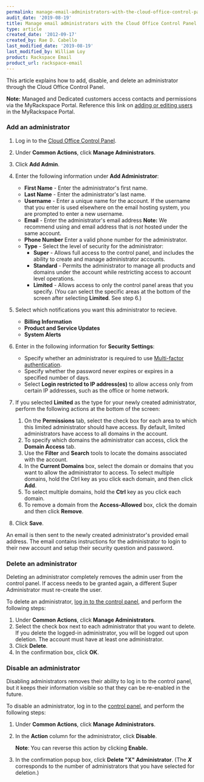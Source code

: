 ```yaml
---
permalink: manage-email-administrators-with-the-cloud-office-control-panel/
audit_date: '2019-08-19'
title: Manage email administrators with the Cloud Office Control Panel
type: article
created_date: '2012-09-17'
created_by: Rae D. Cabello
last_modified_date: '2019-08-19'
last_modified_by: William Loy
product: Rackspace Email
product_url: rackspace-email
---
```


This article explains how to add, disable, and delete an administrator
through the Cloud Office Control Panel.

**Note:** Managed and Dedicated customers access contacts and
permissions via the MyRackspace Portal. Reference this link on [adding or editing users](/how-to/viewing-and-editing-user-information-for-your-account/) in the MyRackspace Portal.

### Add an administrator

1.  Log in to the [Cloud Office Control Panel](https://cp.rackspace.com/).
2.  Under **Common Actions**, click **Manage Administrators**.
3.  Click **Add Admin**.
4.  Enter the following information under **Add Administrator**:
    -   **First Name** - Enter the administrator's first name.
    -   **Last Name** - Enter the administrator's last name.
    -   **Username** - Enter a unique name for the account. If the username that you enter is used elsewhere on the email hosting system, you are prompted to enter a new username.
    -   **Email** - Enter the administrator's email address
        **Note:** We recommend using and email address that is _not_ hosted under the same account.
    -   **Phone Number** Enter a valid phone number for the administrator.
    -   **Type** - Select the level of security for the administrator:
        - **Super** - Allows full access to the control panel, and
          includes the ability to create and manage
          administrator accounts.
        - **Standard** - Permits the administrator to manage all products and domains under the account while restricting access to account level operations.
        - **Limited** - Allows access to only the control panel areas
          that you specify. (You can select the specific areas at the bottom of
          the screen after selecting **Limited**. See step 6.)

5. Select which notifications you want this administrator to recieve.

    -   **Billing Information**
    -   **Product and Service Updates**
    -   **System Alerts**

6. Enter in the following information for **Security Settings**:

    -   Specify whether an administrator is required to use [Multi-factor authentication](/how-to/enable-or-disable-two-factor-authentication-for-administrators/).
    -   Specify whether the password never expires or expires in a specified number of days.
    -   Select **Login restricted to IP address(es)** to allow access only from certain IP addresses, such as the office or home network.

7.  If you selected **Limited** as the type for your newly created
    administrator, perform the following actions at the bottom of the
    screen:
    1.  On the **Permissions** tab, select the check box for each area to
        which this limited administrator should have access. By default,
        limited administrators have access to all domains in the
        account.
    2.  To specify which domains the administrator can access, click
        the **Domain Access** tab.
    3.  Use the **Filter** and **Search** tools to locate the domains
        associated with the account.
    4.  In the **Current Domains** box, select the domain or domains
        that you want to allow the administrator to access. To select
        multiple domains, hold the Ctrl key as you click each domain, and then click **Add**.
    5.  To select multiple domains, hold the **Ctrl** key as you click
        each domain.
    6.  To remove a domain from the **Access-Allowed** box, click the
        domain and then click **Remove**.

8.  Click **Save**.

An email is then sent to the newly created administrator's provided email address. The email contains instructions for the administrator to login to their new account and setup their security question and password.


### Delete an administrator

Deleting an administrator completely removes the admin user from the
control panel.  If access needs to be granted again, a different Super
Administrator must re-create the user.

To delete an administrator, [log in to the control
panel](https://cp.rackspace.com/), and perform the following steps:

1.  Under **Common Actions**, click **Manage Administrators**.
2.  Select the check box next to each administrator that you want
    to delete. If you delete the logged-in administrator, you will be
    logged out upon deletion. The account must have at least
    one administrator.
3.  Click **Delete**.
4.  In the confirmation box, click **OK**.

### Disable an administrator

Disabling administrators removes their ability to log in to the control
panel, but it keeps their information visible so that they can be
re-enabled in the future.

To disable an administrator, log in to the [control
panel](https://cp.rackspace.com/), and perform the following steps:

1.  Under **Common Actions**, click **Manage Administrators**.
2.  In the **Action** column for the administrator, click
    **Disable**.

    **Note**: You can reverse this action by clicking **Enable.**
3.  In the confirmation popup box, click **Delete "X" Administrator**.
    (The ***X*** corresponds to the number of administrators that you
    have selected for deletion.)

